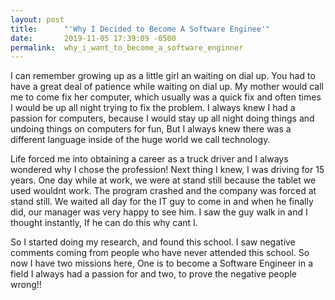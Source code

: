 ```yaml
---
layout: post
title:      "'Why I Decided to Become A Software Enginee'"
date:       2019-11-05 17:39:09 -0500
permalink:  why_i_want_to_become_a_software_enginner
---
```


I can remember growing up as a little girl an waiting on dial up. You had to have a great deal of patience while waiting on dial up. My mother would call me to come fix her computer, which usually was a quick fix and often times I would be up all night trying to fix the problem. I always knew I had a passion for computers, because I would stay up all night doing things and undoing things on computers for fun, But I always knew there was a different language inside of the huge world we call technology.

Life forced me into obtaining a career as a truck driver and I always wondered why I chose the profession! Next thing I knew, I was driving for 15 years. One day while at work, we were at stand still because the tablet we used wouldnt work. The program crashed and the company was forced at stand still. We waited all day for the IT guy to come in and when he finally did, our manager was very happy to see him. I saw the guy walk in and I thought instantly, If he can do this why cant I.

So I started doing my research, and found this school. I saw negative comments coming from people who have never attended this school. So now I have two missions here, One is to become a Software Engineer in a field I always had a passion for and two, to prove the negative people wrong!!
